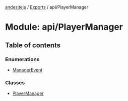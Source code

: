 [andesitejs](../README.md) / [Exports](../modules.md) / api/PlayerManager

# Module: api/PlayerManager

## Table of contents

### Enumerations

- [ManagerEvent](../enums/api/playermanager.managerevent.md)

### Classes

- [PlayerManager](../classes/api/playermanager.playermanager.md)
